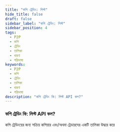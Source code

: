 ```yaml
---
title: "কপি ট্রেডিং: লিস্ট"
hide_title: false
draft: false
sidebar_label: "কপি ট্রেডিং: লিস্ট"
sidebar_position: 4
tags:
  - P2P
  - কপি
  - ট্রেডিং
  - তালিকা
  - ধারণা
  - পরিভাষা
keywords:
  - P2P
  - কপি
  - ট্রেডিং
  - তালিকা
  - ধারণা
  - পরিভাষা
description: "কপি ট্রেডিং কি: লিস্ট API কল?"
---
```


### কপি ট্রেডিং কি: লিস্ট API কল?

কপি ট্রেডিংয়ের জন্য সক্রিয় কপিয়ার এবং/অথবা ট্রেডারদের একটি তালিকা উদ্ধার করে

